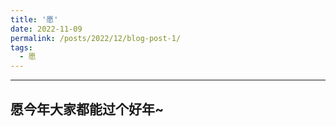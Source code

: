 ```yaml
---
title: '愿'
date: 2022-11-09
permalink: /posts/2022/12/blog-post-1/
tags:
  - 愿
---
```


--------

## 愿今年大家都能过个好年~

